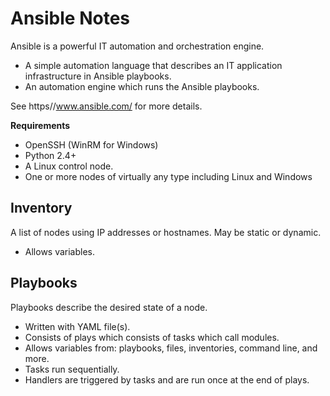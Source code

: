 # Ansible Notes

Ansible is a powerful IT automation and orchestration engine.

* A simple automation language that describes an IT application infrastructure in
  Ansible playbooks.
* An automation engine which runs the Ansible playbooks.

See https//www.ansible.com/ for more details.

**Requirements**

* OpenSSH (WinRM for Windows)
* Python 2.4+
* A Linux control node.
* One or more nodes of virtually any type including Linux and Windows


## Inventory

A list of nodes using IP addresses or hostnames.  May be static or dynamic.

* Allows variables.


## Playbooks

Playbooks describe the desired state of a node.

* Written with YAML file(s).
* Consists of plays which consists of tasks which call modules.
* Allows variables from: playbooks, files, inventories, command line, and more.
* Tasks run sequentially.
* Handlers are triggered by tasks and are run once at the end of plays.

